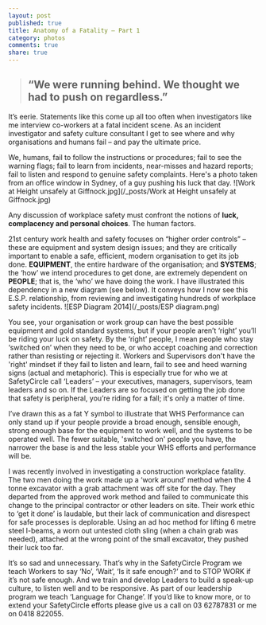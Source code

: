 ```yaml
---
layout: post
published: true
title: Anatomy of a Fatality – Part 1
category: photos
comments: true
share: true
---
```


> ## “We were running behind. We thought we had to push on regardless.”

It’s eerie. Statements like this come up all too often when investigators like me  interview co-workers at a fatal incident scene. As an incident investigator and safety culture consultant I get to see where and why organisations and humans fail – and pay the ultimate price. 

We, humans, fail to follow the instructions or procedures; fail to see the warning flags; fail to learn from incidents, near-misses and hazard reports; fail to listen and respond to genuine safety complaints. Here's a photo taken from an office window in Sydney, of a guy pushing his luck that day.
![Work at Height unsafely at Giffnock.jpg](/_posts/Work at Height unsafely at Giffnock.jpg)

Any discussion of workplace safety must confront the notions of **luck, complacency and personal choices**. The human factors.

21st century work health and safety focuses on “higher order controls” – these are equipment and system design issues; and they are critically important to enable a safe, efficient, modern organisation to get its job done. **EQUIPMENT**, the entire hardware of the organisation; and **SYSTEMS**; the ‘how’ we intend procedures to get done, are extremely dependent on **PEOPLE**; that is, the ‘who’ we have doing the work.
I have illustrated this dependency in a new diagram (see below). It conveys how I now see this E.S.P. relationship, from reviewing and investigating hundreds of workplace safety incidents.
![ESP Diagram 2014](/_posts/ESP diagram.png)

You see, your organisation or work group can have the best possible equipment and gold standard systems, but if your people aren’t ‘right’ you’ll be riding your luck on safety. By the ‘right’ people, I mean people who stay ‘switched on’ when they need to be, or who accept coaching and correction rather than resisting or rejecting it. Workers and Supervisors don't have the 'right' mindset if they fail to listen and learn, fail to see and heed warning signs (actual and metaphoric). This is especially true for who we at SafetyCircle call ‘Leaders’ – your executives, managers, supervisors, team leaders and so on. If the Leaders are so focused on getting the job done that safety is peripheral, you’re riding for a fall; it's only a matter of time.

I’ve drawn this as a fat Y symbol to illustrate that WHS Performance can only stand up if your people provide a broad enough, sensible enough, strong enough base for the equipment to work well, and the systems to be operated well. The fewer suitable, 'switched on' people you have, the narrower the base is and the less stable your WHS efforts and performance will be.

I was recently involved in investigating a construction workplace fatality. The two men doing the work made up a ‘work around’ method when the 4 tonne excavator with a grab attachment was off site for the day. They departed from the approved work method and failed to communicate this change to the principal contractor or other leaders on site. Their work ethic to ‘get it done’ is laudable, but their lack of communication and disrespect for safe processes is deplorable. Using an ad hoc method for lifting 6 metre steel I-beams, a worn out untested cloth sling (when a chain grab was needed), attached at the wrong point of the small excavator, they pushed their luck too far.

It’s so sad and unnecessary. That’s why in the SafetyCircle Program we teach Workers to say ‘No’, ‘Wait’, ‘Is it safe enough?’ and to STOP WORK if it’s not safe enough. And we train and develop Leaders to build a speak-up culture, to listen well and to be responsive. As part of our leadership program we teach ‘Language for Change’. If you’d like to know more, or to extend your SafetyCircle efforts please give us a call on 03 62787831 or me on 0418 822055.
